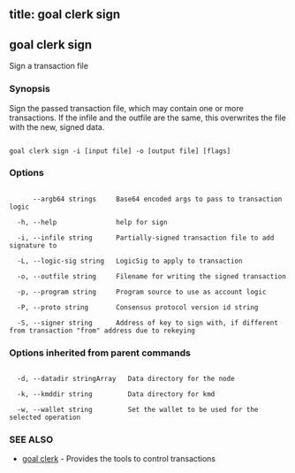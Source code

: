 title: goal clerk sign
---
## goal clerk sign



Sign a transaction file



### Synopsis



Sign the passed transaction file, which may contain one or more transactions. If the infile and the outfile are the same, this overwrites the file with the new, signed data.



```

goal clerk sign -i [input file] -o [output file] [flags]

```



### Options



```

      --argb64 strings     Base64 encoded args to pass to transaction logic

  -h, --help               help for sign

  -i, --infile string      Partially-signed transaction file to add signature to

  -L, --logic-sig string   LogicSig to apply to transaction

  -o, --outfile string     Filename for writing the signed transaction

  -p, --program string     Program source to use as account logic

  -P, --proto string       Consensus protocol version id string

  -S, --signer string      Address of key to sign with, if different from transaction "from" address due to rekeying

```



### Options inherited from parent commands



```

  -d, --datadir stringArray   Data directory for the node

  -k, --kmddir string         Data directory for kmd

  -w, --wallet string         Set the wallet to be used for the selected operation

```



### SEE ALSO



* [goal clerk](../../clerk/clerk/)	 - Provides the tools to control transactions 



